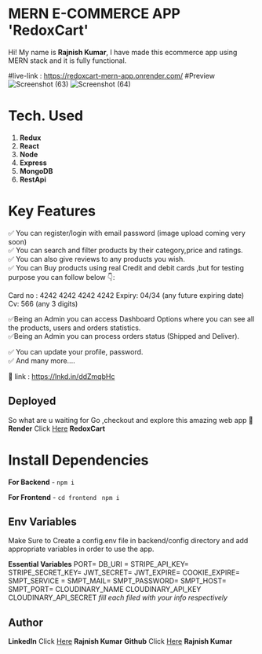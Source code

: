 # MERN E-COMMERCE APP 'RedoxCart'

Hi! My name is **Rajnish Kumar**, I have made this ecommerce app using MERN stack and it is fully functional. <br/>

#live-link : https://redoxcart-mern-app.onrender.com/
#Preview
![Screenshot (63)](https://github.com/redoxrj/MERNprojectRedoxCart_raw/assets/140983045/042464ad-bd6a-4e77-855c-06e2e856541e)
![Screenshot (64)](https://github.com/redoxrj/MERNprojectRedoxCart_raw/assets/140983045/cdbf4ffd-c57c-45e0-9d2a-fbcae3b9c62a)


# Tech. Used

1.  **Redux**
2.  **React**
3.  **Node**
4.  **Express** 
5.  **MongoDB**
6.  **RestApi**

# Key Features

✅ You can register/login with email password (image upload coming very soon) <br>
✅ You can search and filter products by their category,price and ratings.<br>
✅ You can also give reviews to any products you wish.<br>
✅ You can Buy products using real Credit and debit cards ,but for testing purpose you can follow below 👇:<br>

Card no : 4242 4242 4242 4242
Expiry: 04/34 (any future expiring date)
Cv: 566 (any 3 digits)<br>

✅Being an Admin you can access Dashboard Options where you can see all the products, users and orders statistics.<br>
✅Being an Admin you can process orders status (Shipped and Deliver).<br>

✅ You can update your profile, password.<br>
✅ And many more....<br>


🔗 link : https://lnkd.in/ddZmqbHc<br>

## Deployed
So what are u waiting for Go ,checkout and explore this amazing web app 🚀
**Render** Click [Here](https://redoxcart-mern-app.onrender.com/) **RedoxCart**


# Install Dependencies

**For Backend** - `npm i`

**For Frontend** - `cd frontend` ` npm i`

## Env Variables

Make Sure to Create a config.env file in backend/config directory and add appropriate variables in order to use the app.

**Essential Variables**
PORT=
DB_URI =
STRIPE_API_KEY=
STRIPE_SECRET_KEY=
JWT_SECRET=
JWT_EXPIRE=
COOKIE_EXPIRE=
SMPT_SERVICE =
SMPT_MAIL=
SMPT_PASSWORD=
SMPT_HOST=
SMPT_PORT=
CLOUDINARY_NAME
CLOUDINARY_API_KEY
CLOUDINARY_API_SECRET
_fill each filed with your info respectively_

## Author

**LinkedIn** Click [Here](https://www.linkedin.com/in/rajnish-kumar-redoxrj/) **Rajnish Kumar**
**Github** Click [Here](https://github.com/redoxrj) **Rajnish Kumar**
